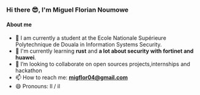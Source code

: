 ### Hi there &#x1F60E;, I'm Miguel Florian Noumowe


#### About me
- 🔭 I am currently a student at the Ecole Nationale Supérieure Polytechnique de Douala in Information Systems Security.
- 🌱 I'm currently learning **rust** and **a lot about security with fortinet and huawei**.
- 👯 I’m looking to collaborate on open sources projects,internships and hackathon
- 📫 How to reach me: **migflor04@gmail.com**
- 😄 Pronouns: Il / il

<!--Here are some ideas to get you started:
- 🔭 I’m currently working on my website
- 🌱 I’m currently learning Software Engineering at Alx Africa,Information Systems Administration At Keyce and Science Computer at University of Douala 
- 👯 I’m looking to collaborate on open sources projects,internships and hackathon
- 🤔 I’m looking for help with ...
- 💬 Ask me about : ..
- 📫 How to reach me: migflor04@gmail.com
- 😄 Pronouns: Il / il
- ⚡ Fun fact: ...
- -->
